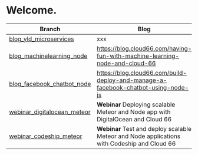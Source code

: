 Welcome.
=======

| Branch | Blog |
| --- | --- |
| [blog_yld_microservices](https://github.com/cloud66-samples/blog/tree/blog_yld_microservices) | xxx |
| [blog_machinelearning_node](https://github.com/cloud66-samples/blog/tree/blog_machinelearning_node) | https://blog.cloud66.com/having-fun-with-machine-learning-node-and-cloud-66 |
| [blog_facebook_chatbot_node](https://github.com/cloud66-samples/blog/tree/blog_facebook_chatbot_node) | https://blog.cloud66.com/build-deploy-and-manage-a-facebook-chatbot-using-node-js |
| [webinar_digitalocean_meteor](https://github.com/cloud66-samples/blog/tree/webinar_digitalocean_meteor) | **Webinar** Deploying scalable Meteor and Node app with DigitalOcean and Cloud 66 |
| [webinar_codeship_meteor](https://github.com/cloud66-samples/blog/tree/webinar_codeship_meteor) | **Webinar** Test and deploy scalable Meteor and Node applications with Codeship and Cloud 66 |
